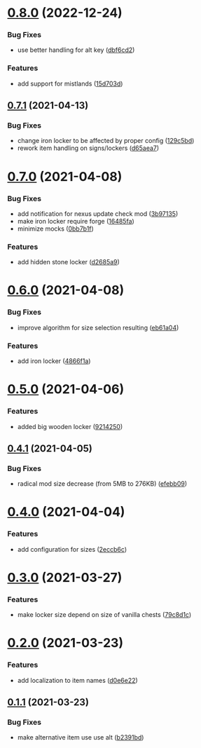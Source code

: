 # [0.8.0](https://github.com/Igmat/ChestReloadedPlugin/compare/v0.7.1...v0.8.0) (2022-12-24)


### Bug Fixes

* use better handling for alt key ([dbf6cd2](https://github.com/Igmat/ChestReloadedPlugin/commit/dbf6cd2238a66e1735c27e8fdcaa9079ca310503))


### Features

* add support for mistlands ([15d703d](https://github.com/Igmat/ChestReloadedPlugin/commit/15d703d3f58989fdb055007b06364e5a6bc26acb))



## [0.7.1](https://github.com/Igmat/ChestReloadedPlugin/compare/v0.7.0...v0.7.1) (2021-04-13)


### Bug Fixes

* change iron locker to be affected by proper config ([129c5bd](https://github.com/Igmat/ChestReloadedPlugin/commit/129c5bd1fb1d28a111f13ca7d5670395ea9457b1))
* rework item handling on signs/lockers ([d65aea7](https://github.com/Igmat/ChestReloadedPlugin/commit/d65aea7d19f8222257e8b88d10d96bec983e6145))



# [0.7.0](https://github.com/Igmat/ChestReloadedPlugin/compare/v0.6.0...v0.7.0) (2021-04-08)


### Bug Fixes

* add notification for nexus update check mod ([3b97135](https://github.com/Igmat/ChestReloadedPlugin/commit/3b971354a4237e6da97fbeebced41ed19e4b5f65))
* make iron locker require forge ([16485fa](https://github.com/Igmat/ChestReloadedPlugin/commit/16485fa0ad4d24aad5965ddfc386075b861f18e6))
* minimize mocks ([0bb7b1f](https://github.com/Igmat/ChestReloadedPlugin/commit/0bb7b1ff144709376a77ad6edafbc610c0f7c273))


### Features

* add hidden stone locker ([d2685a9](https://github.com/Igmat/ChestReloadedPlugin/commit/d2685a93ead6d7d6adf2b07103bf0746c75e887f))



# [0.6.0](https://github.com/Igmat/ChestReloadedPlugin/compare/v0.5.0...v0.6.0) (2021-04-08)


### Bug Fixes

* improve algorithm for size selection resulting ([eb61a04](https://github.com/Igmat/ChestReloadedPlugin/commit/eb61a04279e2771011fbd57bf6ab5daa5f474fae))


### Features

* add iron locker ([4866f1a](https://github.com/Igmat/ChestReloadedPlugin/commit/4866f1a99e68e459b68f13c41affe370c954507b))



# [0.5.0](https://github.com/Igmat/ChestReloadedPlugin/compare/v0.4.1...v0.5.0) (2021-04-06)


### Features

* added big wooden locker ([9214250](https://github.com/Igmat/ChestReloadedPlugin/commit/9214250bacab6e8a87f3cb8a3d1e0181b796d1a4))



## [0.4.1](https://github.com/Igmat/ChestReloadedPlugin/compare/v0.4.0...v0.4.1) (2021-04-05)


### Bug Fixes

* radical mod size decrease (from 5MB to 276KB) ([efebb09](https://github.com/Igmat/ChestReloadedPlugin/commit/efebb09ee6ecfc9a87ba4f7bb5ccbb546faeadb4))



# [0.4.0](https://github.com/Igmat/ChestReloadedPlugin/compare/v0.3.0...v0.4.0) (2021-04-04)


### Features

* add configuration for sizes ([2eccb6c](https://github.com/Igmat/ChestReloadedPlugin/commit/2eccb6cbd8396652733ca8039441f9faac718f73))



# [0.3.0](https://github.com/Igmat/ChestReloadedPlugin/compare/v0.2.0...v0.3.0) (2021-03-27)


### Features

* make locker size depend on size of vanilla chests ([79c8d1c](https://github.com/Igmat/ChestReloadedPlugin/commit/79c8d1cf671ad4fa58442fd39668fa345707f02d))



# [0.2.0](https://github.com/Igmat/ChestReloadedPlugin/compare/v0.1.1...v0.2.0) (2021-03-23)


### Features

* add localization to item names ([d0e6e22](https://github.com/Igmat/ChestReloadedPlugin/commit/d0e6e227f9a00fbbf389c721b9a587a90a90d440))



## [0.1.1](https://github.com/Igmat/ChestReloadedPlugin/compare/v0.1.0...v0.1.1) (2021-03-23)


### Bug Fixes

* make alternative item use use alt ([b2391bd](https://github.com/Igmat/ChestReloadedPlugin/commit/b2391bd226456ee3ddbf6d58fd17ed57fef7c5d4))



